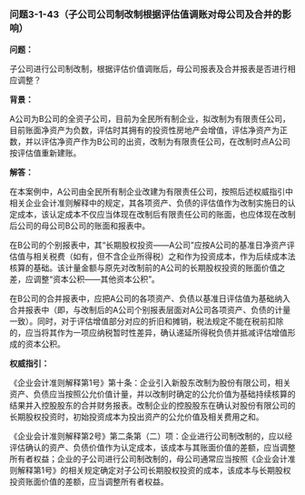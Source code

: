 ### 问题3-1-43（子公司公司制改制根据评估值调账对母公司及合并的影响）

**问题：**

子公司进行公司制改制，根据评估价值调账后，母公司报表及合并报表是否进行相应调整？

**背景：**

A公司为B公司的全资子公司，目前为全民所有制企业，拟改制为有限责任公司，目前账面净资产为负数，评估时其拥有的投资性房地产会增值，评估净资产为正数，并以评估净资产作为B公司的出资，改制为有限责任公司，在改制时点A公司按评估值重新建账。

**解答：**

在本案例中，A公司由全民所有制企业改建为有限责任公司，按照后述权威指引中相关企业会计准则解释中的规定，其各项资产、负债的评估值作为改制实施日的认定成本，该认定成本不仅应当体现在改制后有限责任公司的账面，也应体现在改制后公司的母公司B公司的账面和报表中。

在B公司的个别报表中，其“长期股权投资——A公司”应按A公司的基准日净资产评估值与相关税费（如有，但不含企业所得税）之和作为投资成本，作为后续成本法核算的基础。该计量金额与原先对改制前的A公司的长期股权投资的账面价值之差，应调整“资本公积——其他资本公积”。

在B公司的合并报表中，应把A公司的各项资产、负债以基准日评估值为基础纳入合并报表中（即，与改制后的A公司个别报表层面对A公司各项资产、负债的计量一致）。同时，对于评估增值部分对应的折旧和摊销，税法规定不能在税前扣除的，应当将其作为一项应纳税暂时性差异，确认递延所得税负债并抵减评估增值形成的资本公积。

**权威指引：**

《企业会计准则解释第1号》第十条：企业引入新股东改制为股份有限公司，相关资产、负债应当按照公允价值计量，并以改制时确定的公允价值为基础持续核算的结果并入控股股东的合并财务报表。改制企业的控股股东在确认对股份有限公司的长期股权投资时，初始投资成本为投出资产的公允价值及相关费用之和。

《企业会计准则解释第2号》第二条第（二）项：企业进行公司制改制的，应以经评估确认的资产、负债价值作为认定成本，该成本与其账面价值的差额，应当调整所有者权益；企业的子公司进行公司制改制的，母公司通常应当按照《企业会计准则解释第1号》的相关规定确定对子公司长期股权投资的成本，该成本与长期股权投资账面价值的差额，应当调整所有者权益。